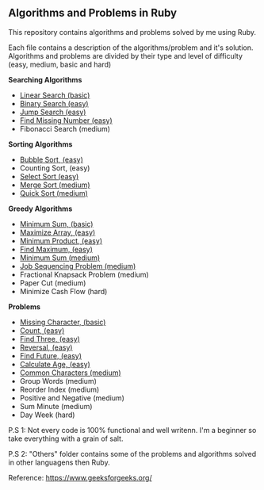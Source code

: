 ## Algorithms and Problems in Ruby
This repository contains algorithms and problems solved by me using Ruby.

Each file contains a description of the algorithms/problem and it's solution. Algorithms and problems are divided by their type and level of difficulty (easy, medium, basic and hard)

**Searching Algorithms**
- [Linear Search (basic)](https://github.com/joaogdfaero/algorithms_problems_ruby/blob/main/algorithms_level_1/linear_search.rb)
- [Binary Search (easy)](https://github.com/joaogdfaero/algorithms_problems_ruby/blob/main/algorithms_level_1/binary_search.rb)
- [Jump Search (easy)](https://github.com/joaogdfaero/algorithms_problems_ruby/blob/main/algorithms_level_2/jump_search.rb)
- [Find Missing Number (easy)](https://github.com/joaogdfaero/algorithms_problems_ruby/blob/main/algorithms_level_2/find_missing_number.rb)
- Fibonacci Search (medium)

**Sorting Algorithms**
- [Bubble Sort, (easy)](https://github.com/joaogdfaero/algorithms_problems_ruby/blob/main/algorithms_level_1/bubble_sort.rb)
- Counting Sort, (easy)
- [Select Sort (easy)](https://github.com/joaogdfaero/algorithms_problems_ruby/blob/main/algorithms_level_2/selection_sort.rb)
- [Merge Sort (medium)](https://github.com/joaogdfaero/algorithms_problems_ruby/blob/main/algorithms_level_2/merge_sort.rb)
- [Quick Sort (medium)](https://github.com/joaogdfaero/algorithms_problems_ruby/blob/main/algorithms_level_2/quick_sort.rb)

**Greedy Algorithms**
- [Minimum Sum, (basic)](https://github.com/joaogdfaero/algorithms_problems_ruby/blob/main/algorithms_level_1/minimum_sum.rb)
- [Maximize Array, (easy)](https://github.com/joaogdfaero/algorithms_problems_ruby/blob/main/algorithms_level_1/maximize_array.rb)
- [Minimum Product, (easy)](https://github.com/joaogdfaero/algorithms_problems_ruby/blob/main/algorithms_level_1/minimum_product.rb)
- [Find Maximum, (easy)](https://github.com/joaogdfaero/algorithms_problems_ruby/blob/main/algorithms_level_1/find_maximum.rb)
- [Minimum Sum (medium)](https://github.com/joaogdfaero/algorithms_problems_ruby/blob/main/algorithms_level_1/minimum_sum.rb)
- [Job Sequencing Problem (medium)](https://github.com/joaogdfaero/algorithms_problems_ruby/blob/main/algorithms_level_2/job_sequencing.rb)
- Fractional Knapsack Problem (medium)
- Paper Cut (medium)
- Minimize Cash Flow (hard)

**Problems**
- [Missing Character, (basic)](https://github.com/joaogdfaero/algorithms_problems_ruby/blob/main/problems_level_1/missing_character.rb)
- [Count, (easy)](https://github.com/joaogdfaero/algorithms_problems_ruby/blob/main/problems_level_1/count_strings.rb)
- [Find Three, (easy)](https://github.com/joaogdfaero/algorithms_problems_ruby/blob/main/problems_level_1/find_three.rb)
- [Reversal, (easy)](https://github.com/joaogdfaero/algorithms_problems_ruby/blob/main/problems_level_1/reversal.rb)
- [Find Future, (easy)](https://github.com/joaogdfaero/algorithms_problems_ruby/blob/main/problems_level_1/find_future.rb)
- [Calculate Age, (easy)](https://github.com/joaogdfaero/algorithms_problems_ruby/blob/main/problems_level_1/calculate_age.rb)
- [Common Characters (medium)](https://github.com/joaogdfaero/algorithms_problems_ruby/blob/main/problems_level_2/common_characters.rb)
- Group Words (medium)
- Reorder Index (medium)
- Positive and Negative (medium)
- Sum Minute (medium)
- Day Week (hard)

P.S 1: Not every code is 100% functional and well writenn. I'm a beginner so take everything with a grain of salt.

P.S 2: "Others" folder contains some of the problems and algorithms solved in other languagens then Ruby.

Reference: https://www.geeksforgeeks.org/




